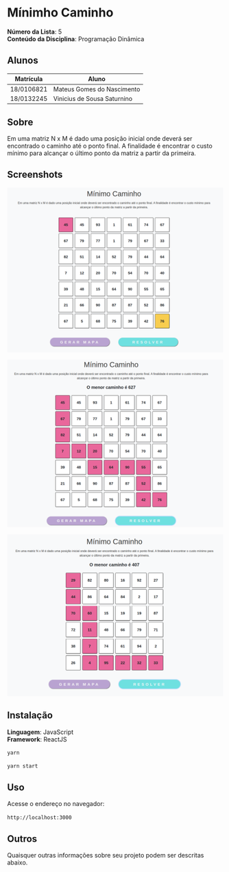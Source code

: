 # Mínimho Caminho

**Número da Lista**: 5<br>
**Conteúdo da Disciplina**: Programação Dinâmica<br>

## Alunos
|Matrícula | Aluno |
| -- | -- |
| 18/0106821  |  Mateus Gomes do Nascimento |
| 18/0132245  |  Vinicius de Sousa Saturnino |

## Sobre 
Em uma matriz N x M é dado uma posição inicial onde deverá ser encontrado o caminho até o ponto final. A finalidade é encontrar o custo mínimo para alcançar o último ponto da matriz a partir da primeira.

## Screenshots

![Mínimo Caminho 1](./github/min_caminho_1.png)

![Mínimo Caminho 2](./github/min_caminho_2.png)

![Mínimo Caminho 3](./github/min_caminho_3.png)

## Instalação 
**Linguagem**: JavaScript<br>
**Framework**: ReactJS<br>

```bash
yarn
```

```bash
yarn start
```

## Uso 
Acesse o endereço no navegador:

`http://localhost:3000`

## Outros 
Quaisquer outras informações sobre seu projeto podem ser descritas abaixo.

